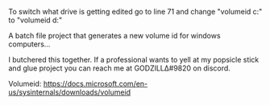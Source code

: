 To switch what drive is getting edited go to line 71 and change "volumeid c:" to "volumeid d:"

A batch file project that generates a new volume id for windows computers...

I butchered this together. If a professional wants to yell at my popsicle stick and glue project you can reach me at GODZILLΔ#9820 on discord.

Volumeid: https://docs.microsoft.com/en-us/sysinternals/downloads/volumeid
